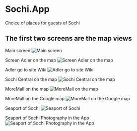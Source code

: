 # Sochi.App

Choice of places for guests of Sochi

## The first two screens are the map views

Main screen
![Main screen](https://github.com/KirProto/Sochi.App/blob/master/Apeiron.App/Common/Assets.xcassets/Screnshots/Screenshot01.imageset/Screenshot01.png?raw=true)

Screen Adler on the map
![Screen Adler on the map](https://github.com/KirProto/Sochi.App/blob/master/Apeiron.App/Common/Assets.xcassets/Screnshots/Screenshot02.imageset/Screenshot02.png?raw=true)

Adler go to site Wiki
![Adler go to site Wiki](https://github.com/KirProto/Sochi.App/blob/master/Apeiron.App/Common/Assets.xcassets/Screnshots/Screenshot03.imageset/Screenshot03.png?raw=true)

Sochi Central on the map
![Sochi Central on the map](https://github.com/KirProto/Sochi.App/blob/master/Apeiron.App/Common/Assets.xcassets/Screnshots/Screenshot04.imageset/Screenshot04.png?raw=true)

MoreMall on the map
![MoreMall on the map](https://github.com/KirProto/Sochi.App/blob/master/Apeiron.App/Common/Assets.xcassets/Screnshots/Screenshot05.imageset/Screenshot05.png?raw=true)

MoreMall on the Google map
![MoreMall on the Google map](https://github.com/KirProto/Sochi.App/blob/master/Apeiron.App/Common/Assets.xcassets/Screnshots/Screenshot06.imageset/Screenshot06.png?raw=true)

Seaport of Sochi
![Seaport of Sochi](https://github.com/KirProto/Sochi.App/blob/master/Apeiron.App/Common/Assets.xcassets/Screnshots/Screenshot07.imageset/Screenshot07.png?raw=true)

Seaport of Sochi Photography in the App
![Seaport of Sochi Photography in the App](https://github.com/KirProto/Sochi.App/blob/master/Apeiron.App/Common/Assets.xcassets/Screnshots/Screenshot08.imageset/Screenshot08.png?raw=true)
